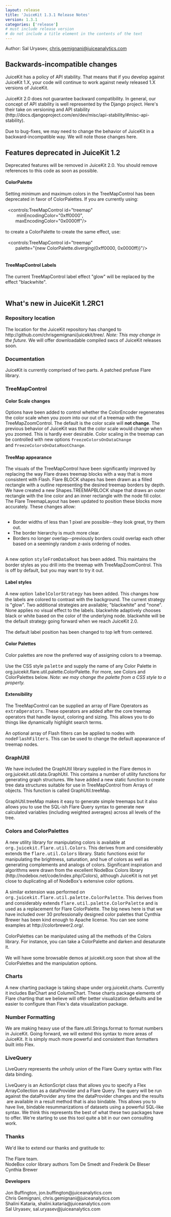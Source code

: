 ```yaml
---
layout: release
title: 'JuiceKit 1.3.1 Release Notes'
version: 1.3.1
categories: ['release']
# must include release version
# do not include a title element in the contents of the text
---
```

Author: Sal Uryasev, chris.gemignani@juiceanalytics.com<br>
<h2>Backwards-incompatible changes</h2>
JuiceKit has a policy of API stability. That means that if you develop against JuiceKit 1.X, your code will continue to work against newly released 1.X versions of JuiceKit. <br>
<br>
JuiceKit 2.0 does not guarantee backward compatibility. In general, our concept of API stability is well represented by the Django project. Here's their take on versioning and API stability (http://docs.djangoproject.com/en/dev/misc/api-stability/#misc-api-stability).<br>
<br>
Due to bug-fixes, we may need to change the behavior of JuiceKit in a backward-incompatible way. We will note those changes here.<br>
<h2>Features deprecated in JuiceKit 1.2</h2>
Deprecated features will be removed in JuiceKit 2.0. You should remove references to this code as soon as possible.<br>
<h4>ColorPalette</h4>
Setting minimum and maximum colors in the TreeMapControl has been deprecated in favor of ColorPalettes. If you are currently using:<br>
<br>
&nbsp; &lt;controls:TreeMapControl id="treemap"<br>
&nbsp;&nbsp;&nbsp;&nbsp;&nbsp;&nbsp;&nbsp;&nbsp; minEncodingColor="0xff0000",<br>
&nbsp;&nbsp;&nbsp;&nbsp;&nbsp;&nbsp;&nbsp; maxEncodingColor="0x0000ff"/&gt;<br>
<br>
to create a  ColorPalette to create the same effect, use:<br>
<br>
&nbsp; &lt;controls:TreeMapControl id="treemap" <br>
&nbsp;&nbsp;&nbsp;&nbsp;&nbsp;&nbsp;&nbsp; palette="{new ColorPalette.diverging(0xff0000, 0x0000ff)}"/&gt;<br>
<br>
<h4>TreeMapControl Labels</h4>
The current TreeMapControl label effect "glow" will be replaced by the effect "blackwhite".<br>
<br>
<h2>What's new in JuiceKit 1.2RC1<br>
</h2>
<h3>Repository location</h3>
<div>The location for the JuiceKit repository has changed to http://github.com/chrisgemignani/juicekit/tree/. <i>Note: This may change in the future. </i>We will offer downloadable compiled swcs of JuiceKit releases soon.</div>
<h3>Documentation</h3>
<div>JuiceKit is currently comprised of two parts. A patched prefuse Flare library.</div>
<h3>TreeMapControl</h3>
<h4>Color Scale changes</h4>
<div>Options have been added to control whether the ColorEncoder regenerates the color scale when you zoom into our out of a treemap with the TreeMapZoomControl. The default is the color scale will <b>not change</b>. The previous behavior of JuiceKit was that the color scale would change when you zoomed. This is hardly ever desirable. Color scaling in the treemap can be controlled with new options&nbsp;<font size="2"><font class="Apple-style-span" face="'Courier New'">freezeColorsOnDataChange</font></font></div>
and&nbsp;<font class="Apple-style-span" face="'Courier New'"><font size="2">freezeColorsOnDataRootChange</font><font class="Apple-style-span" face="Arial, sans-serif"><font size="2">.</font></font></font>
<h4>TreeMap appearance</h4>
<div>The visuals of the TreeMapControl have been significantly improved by replacing the way Flare draws treemap blocks with a way that is more consistent with Flash. Flare BLOCK shapes has been drawn as a filled rectangle with a outline representing the desired treemap borders by depth. We have created a new Shapes.TREEMAPBLOCK shape that draws an outer rectangle with the line color and an inner rectangle with the node fill color. The Flare TreemapLayout has been updated to position these blocks more accurately. These changes allow:</div>
<div><br>
</div>
<div>
<ul><li>Border widths of less than 1 pixel are possible--they look great, try them out.</li>
<li>The border hierarchy is much more clear.&nbsp;</li>
<li>Borders no longer overlap--previously borders could overlap each other based on a seemingly random z-axis ordering of nodes.</li></ul>
<div><br>
</div>
<div>A new option <font class="Apple-style-span" face="'Courier New'">styleFromDataRoot</font> has been added. This maintains the border styles as you drill into the treemap with TreeMapZoomControl. This is off by default, but you may want to try it out.</div>
<div>
<h4>Label styles</h4>
<div>A new option <font class="Apple-style-span" face="'Courier New'">labelColorStrategy</font> has been added. This changes how the labels are colored to contrast with the background. The current strategy is "glow". Two additional strategies are available; "blackwhite" and "none". None applies no visual effect to the labels. blackwhite adaptively chooses black or white based on the color of the underlying node. blackwhite will be the default strategy going forward when we reach JuiceKit 2.0.</div>
<div><br>
</div>
<div>The default label position has been changed to top left from centered.</div>
<h4>Color Palettes</h4>
</div>
<div>
<div>Color palettes are now the preferred way of assigning colors to a treemap. &nbsp;</div>
<div><br>
</div>
<div>Use the CSS style <font class="Apple-style-span" face="'Courier New'">palette</font> and supply the name of any Color Palette in org.juicekit.flare.util.palette.ColorPalette. For more, see Colors and ColorPalettes below. <i>Note: w</i><i>e may change the palette from a CSS style to a property.</i></div>
<h4>Extensibility</h4>
<div>The TreeMapControl can be supplied an array of Flare Operators as <font class="Apple-style-span" face="'Courier New'">extraOperators</font>. These operators are added after the core treemap operators that handle layout, coloring and sizing. This allows you to do things like dynamically highlight search terms.</div>
<div><br>
</div>
<div>An optional array of Flash filters can be applied to nodes with <font class="Apple-style-span" face="'Courier New'">nodeFlashFilters</font>. This can be used to change the default appearance of treemap nodes.</div>
<div>
<div>
<h3>GraphUtil&nbsp;</h3>
We have included the GraphUtil library supplied in the Flare demos in org.juicekit.util.data.GraphUtil. This contains a number of utility functions for generating graph structures. We have added a new static function to create tree data structures suitable for use in TreeMapControl from Arrays of objects. This function is called GraphUtil.treeMap.</div>
<div><br>
</div>
<div>GraphUtil.treeMap makes it easy to generate simple treemaps but it also allows you to use the SQL-ish Flare Query syntax to generate new calculated variables (including weighted averages) across all levels of the tree.</div>
<div></div>
</div>
<h3>Colors and ColorPalettes</h3>
</div>
<div>A new utility library for manipulating colors is available at<font class="Apple-style-span" face="'Courier New'"> org.juicekit.flare.util.Colors</font>. This derives from and considerably extends the <font class="Apple-style-span" face="'Courier New'">flare.util.Colors</font> library. Static functions exist for manipulating the brightness, saturation, and hue of colors as well as generating complements and analogs of colors. Significant inspiration and algorithms were drawn from the excellent NodeBox Colors library (http://nodebox.net/code/index.php/Colors), although JuiceKit is not yet close to duplicating all of NodeBox's extensive color options.</div>
<div><br>
</div>
<div>A similar extension was performed on <font class="Apple-style-span" face="'Courier New'">org.juicekit.flare.util.palette.ColorPalette</font>. This derives from and considerably extends <font class="Apple-style-span" face="'Courier New'">flare.util.palette.ColorPalette</font> and is used as a replacement for Flare ColorPalette. The big news here is that we have included over 30 professionally designed color palettes that Cynthia Brewer has been kind enough to Apache license. You can see some examples at http://colorbrewer2.org/.&nbsp;</div>
<div><br>
</div>
<div>ColorPalettes can be manipulated using all the methods of the Colors library. For instance, you can take a ColorPalette and darken and desaturate it.</div>
<div><br>
</div>
<div>We will have some browsable demos at juicekit.org soon that show all the ColorPalettes and the manipulation options.<br>
<h3>Charts</h3>
A new charting package is taking shape under org.juicekit.charts. Currently it includes BarChart and ColumnChart. These charts package elements of Flare charting that we believe will offer better visualization defaults and be easier to configure than Flex's data visualization package.&nbsp;</div>
<div>
<h3>Number Formatting</h3>
<div>We are making heavy use of the flare.util.Strings.format to format numbers in JuiceKit. Going forward, we will extend this syntax to more areas of JuiceKit. It is simply much more powerful and consistent than formatters built into Flex.</div>
<h3>LiveQuery</h3>
LiveQuery represents the unholy union of the Flare Query syntax with Flex data binding.&nbsp;</div>
<div><br>
</div>
<div>LiveQuery is an ActionScript class that allows you to specify a Flex ArrayCollection as a dataProvider and a Flare Query. The query will be run against the dataProvider any time the dataProvider changes and the results &nbsp;are available in a result method that is also bindable. This allows you to have live, bindable resummarizations of datasets using a powerful SQL-like syntax. We think this represents the best of what these two packages have to offer. We're starting to use this tool quite a bit in our own consulting work.</div>
<h3>Thanks</h3>
<div>We'd like to extend our thanks and gratitude to:</div>
<div><br>
</div>
<div>The Flare team.</div>
<div>NodeBox color library authors Tom De Smedt and Frederik De Bleser</div>
<div>Cynthia Brewer&nbsp;</div>
<h4>Developers</h4>
<div>Jon Buffington, jon.buffington@juiceanalytics.com</div>
<div>Chris Gemignani, chris.gemignani@juiceanalytics.com</div>
<div>Shalini Kataria, shalini.kataria@juiceanalytics.com</div>
<div>Sal Uryasev, sal.uryasev@juiceanalytics.com</div>
<br>
</div>
<br>
